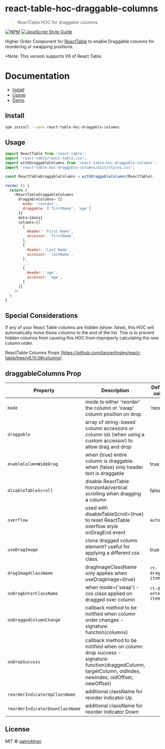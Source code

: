 # react-table-hoc-draggable-columns

> ReactTable HOC for draggable columns

[![NPM](https://img.shields.io/npm/v/react-table-hoc-draggable-columns.svg)](https://www.npmjs.com/package/react-table-hoc-draggable-columns) [![JavaScript Style Guide](https://img.shields.io/badge/code_style-standard-brightgreen.svg)](https://standardjs.com)

Higher Order Component for [ReactTable](https://react-table.js.org) to enable Draggable columns for reordering or swapping positions.

\*Note: This version supports V6 of React Table.

# Documentation

- [Install](#install)
- [Usage](#usage)
- [Demo](https://patricktran.github.io/react-table-hoc-draggable-columns/)

## Install

```bash
npm install --save react-table-hoc-draggable-columns
```

## Usage

```js
import ReactTable from 'react-table';
import "react-table/react-table.css";
import withDraggableColumns from 'react-table-hoc-draggable-columns';
import 'react-table-hoc-draggable-columns/dist/styles.css';

const ReactTableDraggableColumns = withDraggableColumns(ReactTable);
...
render () {
  return (
    <ReactTableDraggableColumns
      draggableColumns= {{
        mode: 'reorder',
        draggable: ['firstName', 'age']
      }}
      data={data}
      columns={[
        {
          Header: 'First Name',
          accessor: 'firstName',
        },
        {
          Header: 'Last Name',
          accessor: 'lastName',
        },
        ...
        {
          Header: 'age',
          accessor: 'age',
        }
      ]}
    />
  )
}
```

## Special Considerations

If any of your React Table columns are hidden (show: false), this HOC will automatically move those columns to the end of the list. This is to prevent hidden columns from causing this HOC from improperly calculating the new column order.

ReactTable Columns Props [https://github.com/tannerlinsley/react-table/tree/v6.10.0#columns]

## draggableColumns Prop

| Property                        | Description                                                                                                                                             | Default value        | Type             | Required |
| ------------------------------- | ------------------------------------------------------------------------------------------------------------------------------------------------------- | -------------------- | ---------------- | -------- |
| `mode`                          | mode to either 'reorder' the column or 'swap' column position on drop                                                                                   | 'reorder'            | string           | yes      |
| `draggable`                     | array of string-based column accessors or column ids (when using a custom accessor) to allow drag and drop                                              |                      | array of strings |          |
| `enableColumnWideDrag`          | when {true} entire column is draggable. when {false} only header text is draggable                                                                      | true                 | bool             |          |
| `disableTableScroll`            | disable ReactTable horizontal/vertical scrolling when dragging a column                                                                                 | false                | bool             |          |
| `overflow`                      | used with disableTableScroll={true} to reset ReactTable overflow style onDragEnd event                                                                  | `auto`               | string           |          |
| `useDragImage`                  | clone dragged column element? useful for applying a different css class.                                                                                | true                 | bool             |          |
| `dragImageClassName`            | dragImageClassName only applies when useDragImage={true}                                                                                                | `rt-dragged-item`    | string           |          |
| `onDragEnterClassName`          | when mode={'swap'} - css class applied on dragged over column                                                                                           | `rt-drag-enter-item` | string           |          |
| `onDraggedColumnChange`         | callback method to be notified when column order changes - signature: function(columns)                                                                 |                      | function         |          |
| `onDropSuccess`                 | callback method to be notified when on column drop success - signature: function(draggedColumn, targetColumn, oldIndex, newIndex, oldOffset, newOffset) |                      | function         |          |
| `reorderIndicatorUpClassName`   | additional className for reorder indicator Up                                                                                                           |                      | string           |          |
| `reorderIndicatorDownClassName` | additional className for reorder indicator Down                                                                                                         |                      | string           |          |

## License

MIT © [patricktran](https://github.com/patricktran)
